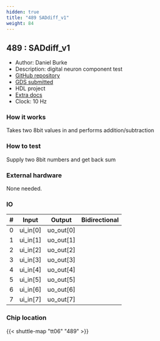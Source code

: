 ```yaml
---
hidden: true
title: "489 SADdiff_v1"
weight: 84
---
```


## 489 : SADdiff_v1

* Author: Daniel Burke
* Description: digital neuron component test
* [GitHub repository](https://github.com/drburke3/SADdiff_v1)
* [GDS submitted](https://github.com/drburke3/SADdiff_v1/actions/runs/8728099970)
* HDL project
* [Extra docs]()
* Clock: 10 Hz

<!---

This file is used to generate your project datasheet. Please fill in the information below and delete any unused
sections.

You can also include images in this folder and reference them in the markdown. Each image must be less than
512 kb in size, and the combined size of all images must be less than 1 MB.
-->


### How it works

Takes two 8bit values in and performs addition/subtraction

### How to test

Supply two 8bit numbers and get back sum

### External hardware

None needed.


### IO

| #             | Input    | Output   | Bidirectional   |
| ------------- | -------- | -------- | --------------- |
| 0 | ui_in[0]  | uo_out[0]  |      |
| 1 | ui_in[1]  | uo_out[1]  |      |
| 2 | ui_in[2]  | uo_out[2]  |      |
| 3 | ui_in[3]  | uo_out[3]  |      |
| 4 | ui_in[4]  | uo_out[4]  |      |
| 5 | ui_in[5]  | uo_out[5]  |      |
| 6 | ui_in[6]  | uo_out[6]  |      |
| 7 | ui_in[7]  | uo_out[7]  |      |


### Chip location

{{< shuttle-map "tt06" "489" >}}
